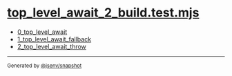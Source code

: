 # [top_level_await_2_build.test.mjs](../top_level_await_2_build.test.mjs)


- [0_top_level_await](0_top_level_await/0_top_level_await.md)
- [1_top_level_await_fallback](1_top_level_await_fallback/1_top_level_await_fallback.md)
- [2_top_level_await_throw](2_top_level_await_throw/2_top_level_await_throw.md)

---

<sub>
  Generated by <a href="https://github.com/jsenv/core/tree/main/packages/independent/snapshot">@jsenv/snapshot</a>
</sub>

